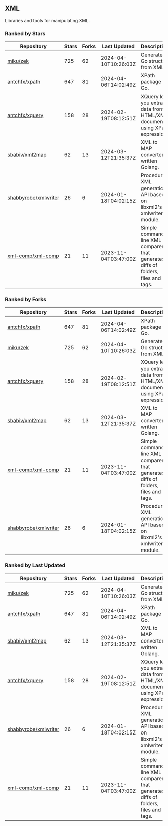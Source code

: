 ## XML

Libraries and tools for manipulating XML.

### Ranked by Stars

| Repository | Stars | Forks | Last Updated | Description | 
|------------|-------|-------|--------------|-------------|
| [miku/zek](https://github.com/miku/zek) | 725 | 62 | 2024-04-10T10:26:03Z |  Generate a Go struct from XML. |
| [antchfx/xpath](https://github.com/antchfx/xpath) | 647 | 81 | 2024-04-06T14:02:49Z |  XPath package for Go. |
| [antchfx/xquery](https://github.com/antchfx/xquery) | 158 | 28 | 2024-02-19T08:12:51Z |  XQuery lets you extract data from HTML/XML documents using XPath expression. |
| [sbabiv/xml2map](https://github.com/sbabiv/xml2map) | 62 | 13 | 2024-03-12T21:35:37Z |  XML to MAP converter written Golang. |
| [shabbyrobe/xmlwriter](https://github.com/shabbyrobe/xmlwriter) | 26 | 6 | 2024-01-18T04:02:15Z |  Procedural XML generation API based on libxml2's xmlwriter module. |
| [xml-comp/xml-comp](https://github.com/xml-comp/xml-comp) | 21 | 11 | 2023-11-04T03:47:00Z |  Simple command line XML comparer that generates diffs of folders, files and tags. |

### Ranked by Forks

| Repository | Stars | Forks | Last Updated | Description | 
|------------|-------|-------|--------------|-------------|
| [antchfx/xpath](https://github.com/antchfx/xpath) | 647 | 81 | 2024-04-06T14:02:49Z |  XPath package for Go. |
| [miku/zek](https://github.com/miku/zek) | 725 | 62 | 2024-04-10T10:26:03Z |  Generate a Go struct from XML. |
| [antchfx/xquery](https://github.com/antchfx/xquery) | 158 | 28 | 2024-02-19T08:12:51Z |  XQuery lets you extract data from HTML/XML documents using XPath expression. |
| [sbabiv/xml2map](https://github.com/sbabiv/xml2map) | 62 | 13 | 2024-03-12T21:35:37Z |  XML to MAP converter written Golang. |
| [xml-comp/xml-comp](https://github.com/xml-comp/xml-comp) | 21 | 11 | 2023-11-04T03:47:00Z |  Simple command line XML comparer that generates diffs of folders, files and tags. |
| [shabbyrobe/xmlwriter](https://github.com/shabbyrobe/xmlwriter) | 26 | 6 | 2024-01-18T04:02:15Z |  Procedural XML generation API based on libxml2's xmlwriter module. |

### Ranked by Last Updated

| Repository | Stars | Forks | Last Updated | Description | 
|------------|-------|-------|--------------|-------------|
| [miku/zek](https://github.com/miku/zek) | 725 | 62 | 2024-04-10T10:26:03Z |  Generate a Go struct from XML. |
| [antchfx/xpath](https://github.com/antchfx/xpath) | 647 | 81 | 2024-04-06T14:02:49Z |  XPath package for Go. |
| [sbabiv/xml2map](https://github.com/sbabiv/xml2map) | 62 | 13 | 2024-03-12T21:35:37Z |  XML to MAP converter written Golang. |
| [antchfx/xquery](https://github.com/antchfx/xquery) | 158 | 28 | 2024-02-19T08:12:51Z |  XQuery lets you extract data from HTML/XML documents using XPath expression. |
| [shabbyrobe/xmlwriter](https://github.com/shabbyrobe/xmlwriter) | 26 | 6 | 2024-01-18T04:02:15Z |  Procedural XML generation API based on libxml2's xmlwriter module. |
| [xml-comp/xml-comp](https://github.com/xml-comp/xml-comp) | 21 | 11 | 2023-11-04T03:47:00Z |  Simple command line XML comparer that generates diffs of folders, files and tags. |

